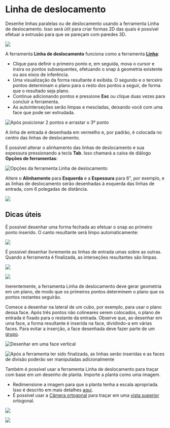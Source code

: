 # Linha de deslocamento

Desenhe linhas paralelas ou de deslocamento usando a ferramenta Linha de deslocamento. Isso será útil para criar formas 2D das quais é possível efetuar a extrusão para que se pareçam com paredes 3D.

![](<../.gitbook/assets/image (3).png>)

A ferramenta **Linha de deslocamento** funciona como a ferramenta [**Linha**](https://windows.help.formit.autodesk.com/v/brazilian-portuguese/tool-library/line-tool):

* Clique para definir o primeiro ponto e, em seguida, mova o cursor e insira os pontos subsequentes, efetuando o snap à geometria existente ou aos eixos de inferência.&#x20;
* Uma visualização da forma resultante é exibida. O segundo e o terceiro pontos determinam o plano para o resto dos pontos a seguir, de forma que o resultado seja plano.
* Continue adicionando pontos e pressione **Esc** ou clique duas vezes para concluir a ferramenta.
* As autointerseções serão limpas e mescladas, deixando você com uma face que pode ser extrudada.

![Após posicionar 2 pontos e arrastar o 3º ponto](../.gitbook/assets/walls1.png)

A linha de entrada é desenhada em vermelho e, por padrão, é colocada no centro das linhas de deslocamento.

É possível alterar o alinhamento das linhas de deslocamento e sua espessura pressionando a tecla **Tab**. Isso chamará a caixa de diálogo **Opções de ferramentas**:

![Opções da ferramenta Linha de deslocamento](../.gitbook/assets/walls2.png)

Altere o **Alinhamento** para **Esquerda** e a **Espessura** para 6", por exemplo, e as linhas de deslocamento serão desenhadas à esquerda das linhas de entrada, com 6 polegadas de distância.

![](../.gitbook/assets/walls3.png)

## Dicas úteis

É possível desenhar uma forma fechada ao efetuar o snap ao primeiro ponto inserido. O canto resultante será limpo automaticamente:

![](../.gitbook/assets/walls4.png)

É possível desenhar livremente as linhas de entrada umas sobre as outras. Quando a ferramenta é finalizada, as interseções resultantes são limpas.

![](../.gitbook/assets/walls5.png)

![](../.gitbook/assets/walls6.png)

Inerentemente, a ferramenta Linha de deslocamento deve gerar geometria em um plano, de modo que os primeiros pontos determinem o plano que os pontos restantes seguirão.

Comece a desenhar na lateral de um cubo, por exemplo, para usar o plano dessa face. Após três pontos não colineares serem colocados, o plano de entrada é fixado para o restante da entrada. Observe que, ao desenhar em uma face, a forma resultante é inserida na face, dividindo-a em várias faces. Para evitar a inserção, a face desenhada deve fazer parte de um [grupo](https://windows.help.formit.autodesk.com/v/brazilian-portuguese/tool-library/groups).

![Desenhar em uma face vertical](../.gitbook/assets/walls7.png)

![Após a ferramenta ter sido finalizada, as linhas serão inseridas e as faces de divisão poderão ser manipuladas adicionalmente](../.gitbook/assets/walls8.png)

Também é possível usar a ferramenta Linha de deslocamento para traçar com base em um desenho de planta. Importe a planta como uma imagem.

* Redimensione a imagem para que a planta tenha a escala apropriada. Isso é descrito em mais detalhes [aqui](https://windows.help.formit.autodesk.com/building-the-farnsworth-house/work-with-images-and-the-ground-plane).&#x20;
* É possível usar a [Câmera ortogonal](orthographic-camera.md) para traçar em uma [vista superior](orthographic-views.md) ortogonal.

![](../.gitbook/assets/walls9.png)

![](../.gitbook/assets/walls10.png)
